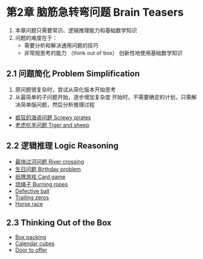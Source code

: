 # 第2章 脑筋急转弯问题 Brain Teasers

1. 本章问题只需要常识、逻辑推理能力和基础数学知识
2. 问题的难度在于：
    - 需要分析和解决通用问题的技巧
    - 非常规思考的能力 （think out of box）
创新性地使用基础数学知识

## 2.1 问题简化 Problem Simplification

1. 原问题很复杂时，尝试从简化版本开始思考
2. 从最简单的子问题开始，逐步增加复杂度
开始时，不需要确定的计划，只需解决简单版问题，然后分析推理过程

- [疯狂的海盗问题 Screwy pirates](screwy-pirates.md)
- [老虎吃羊问题 Tiger and sheep](tiger-and-sheep.md)

## 2.2 逻辑推理 Logic Reasoning

- [最快过河问题 River crossing](river-crossing.md)
- [生日问题 Birthday problem](birthday-problem.md)
- [纸牌游戏 Card game ](card-game.md)
- [烧绳子 Burning ropes](burning-ropes.md)
- [Defective ball](defective-ball.md)
- [Trailing zeros](trailing-zeros.md)
- [Horse race](horse-race.md)

## 2.3 Thinking Out of the Box

- [Box packing](box-packing.md)
- [Calendar cubes](calendar-cubes.md)
- [Door to offer](door-to-offer.md)
